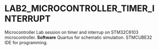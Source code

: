 # LAB2_MICROCONTROLLER_TIMER_INTERRUPT
Microcontroller Lab session on timer and interrup on STM32C6103 microcontroller. 
**Software**
Quartus for schematic simulation. 
STMCUBE32 IDE for programming. 
